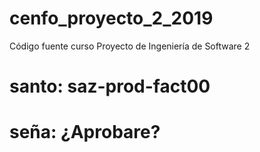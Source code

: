 # cenfo_proyecto_2_2019
Código fuente curso Proyecto de Ingeniería de Software 2


# santo: saz-prod-fact00
# seña: ¿Aprobare?

